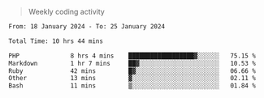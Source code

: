 > Weekly coding activity
<!--START_SECTION:waka-->

```txt
From: 18 January 2024 - To: 25 January 2024

Total Time: 10 hrs 44 mins

PHP              8 hrs 4 mins    ██████████████████▓░░░░░░   75.15 %
Markdown         1 hr 7 mins     ██▓░░░░░░░░░░░░░░░░░░░░░░   10.53 %
Ruby             42 mins         █▓░░░░░░░░░░░░░░░░░░░░░░░   06.66 %
Other            13 mins         ▓░░░░░░░░░░░░░░░░░░░░░░░░   02.11 %
Bash             11 mins         ▒░░░░░░░░░░░░░░░░░░░░░░░░   01.84 %
```

<!--END_SECTION:waka-->
